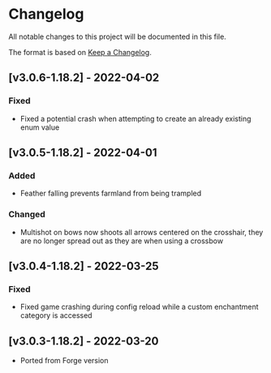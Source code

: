 # Changelog
All notable changes to this project will be documented in this file.

The format is based on [Keep a Changelog].

## [v3.0.6-1.18.2] - 2022-04-02
### Fixed
- Fixed a potential crash when attempting to create an already existing enum value

## [v3.0.5-1.18.2] - 2022-04-01
### Added
- Feather falling prevents farmland from being trampled
### Changed
- Multishot on bows now shoots all arrows centered on the crosshair, they are no longer spread out as they are when using a crossbow

## [v3.0.4-1.18.2] - 2022-03-25
### Fixed
- Fixed game crashing during config reload while a custom enchantment category is accessed

## [v3.0.3-1.18.2] - 2022-03-20
- Ported from Forge version

[Keep a Changelog]: https://keepachangelog.com/en/1.0.0/
